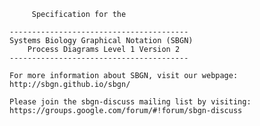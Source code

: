 
		 Specification for the

	----------------------------------------
	Systems Biology Graphical Notation (SBGN)
	    Process Diagrams Level 1 Version 2
	----------------------------------------

	For more information about SBGN, visit our webpage: 
	http://sbgn.github.io/sbgn/

	Please join the sbgn-discuss mailing list by visiting: 
	https://groups.google.com/forum/#!forum/sbgn-discuss
